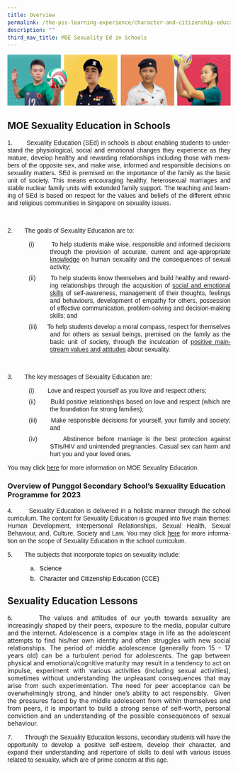 ```yaml
---
title: Overview
permalink: /the-pss-learning-experience/character-and-citizenship-education/moe-sexuality-in-schools/
description: ""
third_nav_title: MOE Sexuality Ed in Schools
---
```

![](/images/Our%20School/subbanner.jpg)

## MOE Sexuality Education in Schools

<div class="description ive_editable ive_ptod ive_content" id="_ptod_89246"><p style="margin:0in;margin-bottom:.0001pt;text-align:justify;text-justify:
inter-ideograph"><span lang="EN-GB" style="font-family:&quot;Arial&quot;,sans-serif;
mso-bidi-font-family:&quot;Times New Roman&quot;;mso-bidi-font-weight:bold">1.&nbsp;&nbsp;&nbsp;&nbsp;&nbsp;&nbsp; </span><span lang="EN-GB" style="font-family:
&quot;Arial&quot;,sans-serif">Sexuality Education (SEd) in schools is about enabling
students to understand the physiological, social and emotional changes they
experience as they mature, develop healthy and rewarding relationships
including those with members of the opposite sex, and make wise, informed and
responsible decisions on sexuality matters. SEd is premised on the importance
of the family as the basic unit of society. This means encouraging healthy,
heterosexual marriages and stable nuclear family units with extended family
support. The teaching and learning of SEd is based on respect for the values
and beliefs of the different ethnic and religious communities in Singapore on
sexuality issues.<span style="color:#7030A0"></span></span></p>

<p class="MsoNormal"><span lang="EN-GB" style="font-family:
&quot;Arial&quot;,sans-serif">&nbsp;</span></p>

<p class="MsoNormal"><span lang="EN-GB" style="font-family:
&quot;Arial&quot;,sans-serif">2.&nbsp;&nbsp;&nbsp;&nbsp;&nbsp;&nbsp; The goals of Sexuality
Education are to:</span></p>

<p class="MsoNormal" style="margin-top:0in;margin-right:0in;margin-bottom:6.0pt;
margin-left:1.0in;text-align:justify;text-justify:inter-ideograph;text-indent:
-.5in;mso-list:l1 level1 lfo1;tab-stops:18.75pt list 1.0in"><!--[if !supportLists]--><span lang="EN-GB" style="font-family:&quot;Arial&quot;,sans-serif;mso-fareast-font-family:Arial">(i)<span style="font-variant-numeric: normal; font-variant-east-asian: normal; font-stretch: normal; font-size: 7pt; line-height: normal; font-family: &quot;Times New Roman&quot;;">&nbsp;&nbsp;&nbsp;&nbsp;&nbsp;&nbsp;&nbsp;&nbsp;&nbsp;&nbsp;&nbsp;&nbsp;
</span></span><!--[endif]--><span lang="EN-GB" style="font-family:&quot;Arial&quot;,sans-serif">To
help students make wise, responsible and informed decisions through the
provision of accurate, current and age-appropriate <u>knowledge</u> on human
sexuality and the consequences of sexual activity;</span></p>

<p class="MsoNormal" style="margin-top:0in;margin-right:0in;margin-bottom:6.0pt;
margin-left:1.0in;text-align:justify;text-justify:inter-ideograph;text-indent:
-.5in;mso-list:l1 level1 lfo1;tab-stops:18.75pt list 1.0in 1.5in"><!--[if !supportLists]--><span lang="EN-GB" style="font-family:&quot;Arial&quot;,sans-serif;mso-fareast-font-family:Arial">(ii)<span style="font-variant-numeric: normal; font-variant-east-asian: normal; font-stretch: normal; font-size: 7pt; line-height: normal; font-family: &quot;Times New Roman&quot;;">&nbsp;&nbsp;&nbsp;&nbsp;&nbsp;&nbsp;&nbsp;&nbsp;&nbsp;&nbsp;&nbsp;
</span></span><!--[endif]--><span lang="EN-GB" style="font-family:&quot;Arial&quot;,sans-serif">To
help students know themselves and build healthy and rewarding relationships
through the acquisition of <u>social and emotional skills</u> of
self-awareness, management of their thoughts, feelings and behaviours,
development of empathy for others, possession of effective communication,
problem-solving and decision-making skills; and</span></p>

<p class="MsoNormal" style="margin-top:0in;margin-right:0in;margin-bottom:6.0pt;
margin-left:1.0in;text-align:justify;text-justify:inter-ideograph;text-indent:
-.5in;mso-list:l1 level1 lfo1;tab-stops:18.75pt list 1.0in 1.5in"><!--[if !supportLists]--><span lang="EN-GB" style="font-family:&quot;Arial&quot;,sans-serif;mso-fareast-font-family:Arial">(iii)<span style="font-variant-numeric: normal; font-variant-east-asian: normal; font-stretch: normal; font-size: 7pt; line-height: normal; font-family: &quot;Times New Roman&quot;;">&nbsp;&nbsp;&nbsp;&nbsp;&nbsp;&nbsp;&nbsp;&nbsp;&nbsp;
</span></span><!--[endif]--><span lang="EN-GB" style="font-family:&quot;Arial&quot;,sans-serif">To
help students develop a moral compass, respect for themselves and for others as
sexual beings, premised on the family as the basic unit of society, through the
inculcation of <u>positive mainstream values and attitudes</u> about sexuality.
</span></p>

<p class="MsoNormal"><span lang="EN-GB" style="font-family:&quot;Arial&quot;,sans-serif;
mso-bidi-font-family:&quot;Times New Roman&quot;;mso-bidi-font-weight:bold">&nbsp;</span></p>

<p class="MsoNormal"><span lang="EN-GB" style="font-family:&quot;Arial&quot;,sans-serif;
mso-bidi-font-family:&quot;Times New Roman&quot;;mso-bidi-font-weight:bold">3.&nbsp;&nbsp;&nbsp;&nbsp;&nbsp;&nbsp; The key messages of Sexuality Education
are:</span></p>

<p class="MsoNormal" style="margin-top:0in;margin-right:0in;margin-bottom:6.0pt;
margin-left:1.0in;text-align:justify;text-justify:inter-ideograph;text-indent:
-.5in;mso-list:l0 level1 lfo2;tab-stops:18.75pt list 1.0in 1.5in"><!--[if !supportLists]--><span lang="EN-GB" style="font-family:&quot;Arial&quot;,sans-serif;mso-fareast-font-family:Arial">(i)<span style="font-variant-numeric: normal; font-variant-east-asian: normal; font-stretch: normal; font-size: 7pt; line-height: normal; font-family: &quot;Times New Roman&quot;;">&nbsp;&nbsp;&nbsp;&nbsp;&nbsp;&nbsp;&nbsp;&nbsp;&nbsp;&nbsp;&nbsp;&nbsp;
</span></span><!--[endif]--><span lang="EN-GB" style="font-family:&quot;Arial&quot;,sans-serif">Love
and respect yourself as you love and respect others;</span></p>

<p class="MsoNormal" style="margin-top:0in;margin-right:0in;margin-bottom:6.0pt;
margin-left:1.0in;text-align:justify;text-justify:inter-ideograph;text-indent:
-.5in;mso-list:l0 level1 lfo2;tab-stops:18.75pt list 1.0in 1.5in"><!--[if !supportLists]--><span lang="EN-GB" style="font-family:&quot;Arial&quot;,sans-serif;mso-fareast-font-family:Arial">(ii)<span style="font-variant-numeric: normal; font-variant-east-asian: normal; font-stretch: normal; font-size: 7pt; line-height: normal; font-family: &quot;Times New Roman&quot;;">&nbsp;&nbsp;&nbsp;&nbsp;&nbsp;&nbsp;&nbsp;&nbsp;&nbsp;&nbsp;&nbsp;
</span></span><!--[endif]--><span lang="EN-GB" style="font-family:&quot;Arial&quot;,sans-serif">Build
positive relationships based on love and respect (which are the foundation for
strong families);</span></p>

<p class="MsoNormal" style="margin-top:0in;margin-right:0in;margin-bottom:6.0pt;
margin-left:1.0in;text-align:justify;text-justify:inter-ideograph;text-indent:
-.5in;mso-list:l0 level1 lfo2;tab-stops:list 1.0in"><!--[if !supportLists]--><span lang="EN-GB" style="font-family:&quot;Arial&quot;,sans-serif;mso-fareast-font-family:Arial;
mso-bidi-font-weight:bold">(iii)<span style="font-variant-numeric: normal; font-variant-east-asian: normal; font-stretch: normal; font-size: 7pt; line-height: normal; font-family: &quot;Times New Roman&quot;;">&nbsp;&nbsp;&nbsp;&nbsp;&nbsp;&nbsp;&nbsp;&nbsp;&nbsp;
</span></span><!--[endif]--><span lang="EN-SG" style="font-family:&quot;Arial&quot;,sans-serif;
mso-ansi-language:EN-SG">Make responsible decisions for yourself, your family
and society; and</span><span lang="EN-GB" style="font-family:&quot;Arial&quot;,sans-serif;
mso-bidi-font-weight:bold"></span></p>

<p class="MsoNormal" style="margin-top:0in;margin-right:0in;margin-bottom:6.0pt;
margin-left:1.0in;text-align:justify;text-justify:inter-ideograph;text-indent:
-.5in;mso-list:l0 level1 lfo2;tab-stops:list 1.0in"><!--[if !supportLists]--><span style="font-family:&quot;Arial&quot;,sans-serif;mso-fareast-font-family:Arial;mso-ansi-language:
EN-US">(iv)<span style="font-variant-numeric: normal; font-variant-east-asian: normal; font-stretch: normal; font-size: 7pt; line-height: normal; font-family: &quot;Times New Roman&quot;;">&nbsp;&nbsp;&nbsp;&nbsp;&nbsp;&nbsp;&nbsp;&nbsp;&nbsp;
</span></span><!--[endif]--><span lang="EN-SG" style="font-family:&quot;Arial&quot;,sans-serif;
mso-ansi-language:EN-SG">Abstinence before marriage is the best protection
against STIs/HIV and unintended pregnancies. Casual sex can harm and hurt you
and your loved ones.</span></p>

<p class="MsoNormal" style="text-align:justify;text-justify:inter-ideograph"><span lang="EN-GB" style="font-family:&quot;Arial&quot;,sans-serif">You may <span style="color:black">click </span></span><span lang="EN-GB"><span style="font-family:&quot;Arial&quot;,sans-serif"><a href="https://go.gov.sg/moe-sexuality-education" target="_blank">here</a></span></span><span lang="EN-GB" style="background-color: initial; font-family: Arial, sans-serif; color: red;">&nbsp;</span><span lang="EN-GB" style="background-color: initial; font-family: Arial, sans-serif;">for more
information on MOE Sexuality Education.</span></p><p class="MsoNormal" style="text-align:justify;text-justify:inter-ideograph"><span lang="EN-GB" style="font-family:&quot;Arial&quot;,sans-serif"></span></p></div>

### Overview of Punggol Secondary School’s Sexuality Education Programme for 2023

<div class="ive_editable ive_ptod ive_content" id="_ptod_89247"><p style="text-align:justify;text-justify:inter-ideograph"><span style="font-family:&quot;Arial&quot;,sans-serif;mso-bidi-font-family:&quot;Times New Roman&quot;" lang="EN-GB">4.&nbsp;&nbsp;&nbsp;&nbsp;&nbsp;&nbsp; Sexuality Education is delivered in a
holistic manner through the school curriculum. </span><span style="font-family:&quot;Arial&quot;,sans-serif" lang="EN-GB">The content for Sexuality Education is
grouped into five main themes: Human Development, Interpersonal Relationships,
Sexual Health, Sexual Behaviour, and, Culture, Society and Law. You may click </span><span lang="EN-GB"><span style="font-family:&quot;Arial&quot;,sans-serif"><a target="_blank" href="https://go.gov.sg/moe-sexuality-education-scope">here</a></span></span><span style="font-family:&quot;Arial&quot;,sans-serif" lang="EN-GB">&nbsp;for more information on the
scope of Sexuality Education in the school curriculum.</span></p>

<p style="text-align:justify;text-justify:inter-ideograph"><span style="font-family:&quot;Arial&quot;,sans-serif;mso-bidi-font-family:&quot;Times New Roman&quot;" lang="EN-GB">5.&nbsp;&nbsp;&nbsp;&nbsp;&nbsp;&nbsp; The subjects that incorporate topics on
sexuality include: </span></p>

<p style="margin-top:5.0pt;margin-right:0in;margin-bottom:2.0pt;margin-left:
56.7pt;text-align:justify;text-justify:inter-ideograph;text-indent:-.25in;
mso-list:l0 level2 lfo1"><!--[if !supportLists]--><span style="font-family:&quot;Arial&quot;,sans-serif;mso-fareast-font-family:Arial;color:black" lang="EN-GB">a.<span style="font-variant-numeric: normal; font-variant-east-asian: normal; font-stretch: normal; font-size: 7pt; line-height: normal; font-family: &quot;Times New Roman&quot;;">&nbsp;&nbsp;&nbsp;
</span></span><!--[endif]--><span style="font-family:&quot;Arial&quot;,sans-serif;
mso-bidi-font-family:&quot;Times New Roman&quot;;color:black" lang="EN-GB">Science </span></p>

<p style="margin-top:5.0pt;margin-right:0in;margin-bottom:2.0pt;margin-left:
56.7pt;text-align:justify;text-justify:inter-ideograph;text-indent:-.25in;
mso-list:l0 level2 lfo1"><!--[if !supportLists]--><span style="font-family:&quot;Arial&quot;,sans-serif;mso-fareast-font-family:Arial;color:black" lang="EN-GB">b.<span style="font-variant-numeric: normal; font-variant-east-asian: normal; font-stretch: normal; font-size: 7pt; line-height: normal; font-family: &quot;Times New Roman&quot;;">&nbsp;&nbsp;&nbsp;
</span></span><!--[endif]--><span style="font-family:&quot;Arial&quot;,sans-serif;
mso-bidi-font-family:&quot;Times New Roman&quot;;color:black" lang="EN-GB">Character and Citizenship Education
(CCE)</span></p><p style="margin-top:5.0pt;margin-right:0in;margin-bottom:2.0pt;margin-left:
56.7pt;text-align:justify;text-justify:inter-ideograph;text-indent:-.25in;
mso-list:l0 level2 lfo1"><span style="font-family:&quot;Arial&quot;,sans-serif;
mso-bidi-font-family:&quot;Times New Roman&quot;;color:black" lang="EN-GB"></span></p></div>

## Sexuality Education Lessons

<div id="_ptod_89248" class="ive_editable ive_ptod ive_content"><p class="MsoNormal" style="text-align:justify;text-justify:inter-ideograph;
mso-layout-grid-align:none;text-autospace:none"><span lang="EN-GB" style="font-family:&quot;Arial&quot;,sans-serif">6.&nbsp;&nbsp;&nbsp;&nbsp;&nbsp;&nbsp; </span><span class="" style="background-color: initial; text-align: left;">The values and attitudes of our youth towards sexuality are increasingly shaped by their peers, exposure to the media, popular culture and the internet. Adolescence is a complex stage in life as the adolescent attempts to find his/her own identity and often struggles with new social relationships. The period of middle adolescence (generally from 15 – 17 years old) can be a turbulent period for adolescents. The gap between physical and emotional/cognitive maturity may result in a tendency to act on impulse, experiment with various activities (including sexual activities), sometimes without understanding the unpleasant consequences that may arise from such experimentation. The need for peer acceptance can be overwhelmingly strong, and hinder one’s ability to act responsibly.</span><span class="" style="background-color: initial; text-align: left;">&nbsp; </span><span class="" style="background-color: initial; text-align: left;">Given the pressures faced by the middle adolescent from within themselves and from peers, it is important to build a strong sense of self-worth, personal conviction and an understanding of the possible consequences of sexual behaviour.</span></p><p class=""><span lang="EN-GB" class=""></span></p>

<p class=""><span lang="EN-GB" class=""><span class=""></span></span></p><p class="MsoNormal" style="text-align:justify;text-justify:inter-ideograph;
mso-layout-grid-align:none;text-autospace:none"><span lang="EN-GB" style="font-family:&quot;Arial&quot;,sans-serif"><span style="background-color: initial;">7.&nbsp;&nbsp;&nbsp;&nbsp;&nbsp;&nbsp; T</span></span><span style="font-family: Arial, sans-serif; background-color: initial;">hrough the Sexuality Education lessons, secondary students will have the opportunity to develop a positive self-esteem, develop their character, and expand their understanding and repertoire of skills to deal with various issues related to sexuality, which are of prime concern at this age.</span></p><p class="MsoNormal" style="text-align:justify;text-justify:inter-ideograph;
mso-layout-grid-align:none;text-autospace:none"><br></p><div align="center">

</div><div align="center" style="color: rgb(0, 0, 0); font-size: medium;"></div><div align="center">

</div><p class="MsoNormal" style="text-align:justify;text-justify:inter-ideograph">


</p><div align="center">

</div><div align="center">

</div><p class="MsoNormal"><b><span lang="EN-GB" style="font-family: Arial, sans-serif; font-variant-numeric: normal; font-variant-east-asian: normal; font-variant-caps: small-caps; background: lime;"></span></b></p><p class="MsoNormal" style="text-align:justify;text-justify:inter-ideograph"><b><span lang="EN-GB" style="mso-bidi-font-size:11.0pt;font-family:&quot;Arial Bold&quot;,sans-serif;
mso-bidi-font-family:Arial"></span></b></p></div>